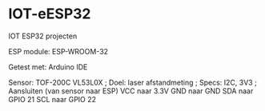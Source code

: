# IOT-eESP32
IOT ESP32 projecten

ESP module: ESP-WROOM-32

Getest met: Arduino IDE

Sensor: TOF-200C  VL53L0X ;
Doel: laser afstandmeting ;
Specs: I2C, 3V3 ;
Aansluiten (van sensor naar ESP)
VCC naar 3.3V
GND naar GND
SDA naar GPIO 21
SCL naar GPIO 22



